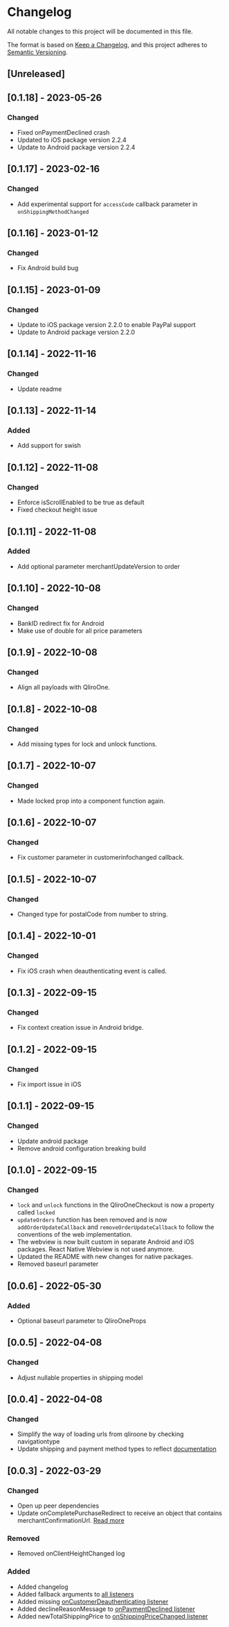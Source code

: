 # Changelog

All notable changes to this project will be documented in this file.

The format is based on [Keep a Changelog](https://keepachangelog.com/en/1.0.0/),
and this project adheres to [Semantic Versioning](https://semver.org/spec/v2.0.0.html).

## [Unreleased]

## [0.1.18] - 2023-05-26

### Changed

- Fixed onPaymentDeclined crash
- Updated to iOS package version 2.2.4
- Update to Android package version 2.2.4

## [0.1.17] - 2023-02-16

### Changed

- Add experimental support for `accessCode` callback parameter in `onShippingMethodChanged`

## [0.1.16] - 2023-01-12

### Changed

- Fix Android build bug

## [0.1.15] - 2023-01-09

### Changed

- Update to iOS package version 2.2.0 to enable PayPal support
- Update to Android package version 2.2.0

## [0.1.14] - 2022-11-16

### Changed

- Update readme

## [0.1.13] - 2022-11-14

### Added

- Add support for swish

## [0.1.12] - 2022-11-08

### Changed

- Enforce isScrollEnabled to be true as default
- Fixed checkout height issue

## [0.1.11] - 2022-11-08

### Added

- Add optional parameter merchantUpdateVersion to order

## [0.1.10] - 2022-10-08

### Changed

- BankID redirect fix for Android
- Make use of double for all price parameters

## [0.1.9] - 2022-10-08

### Changed

- Align all payloads with QliroOne.

## [0.1.8] - 2022-10-08

### Changed

- Add missing types for lock and unlock functions.

## [0.1.7] - 2022-10-07

### Changed

- Made locked prop into a component function again.

## [0.1.6] - 2022-10-07

### Changed

- Fix customer parameter in customerinfochanged callback.

## [0.1.5] - 2022-10-07

### Changed

- Changed type for postalCode from number to string.

## [0.1.4] - 2022-10-01

### Changed

- Fix iOS crash when deauthenticating event is called.

## [0.1.3] - 2022-09-15

### Changed

- Fix context creation issue in Android bridge.

## [0.1.2] - 2022-09-15

### Changed

- Fix import issue in iOS

## [0.1.1] - 2022-09-15

### Changed

- Update android package
- Remove android configuration breaking build

## [0.1.0] - 2022-09-15

### Changed

- `lock` and `unlock` functions in the QliroOneCheckout is now a property called `locked`
- `updateOrders` function has been removed and is now `addOrderUpdateCallback` and `removeOrderUpdateCallback` to follow the conventions of the web implementation.
- The webview is now built custom in separate Android and iOS packages. React Native Webview is not used anymore.
- Updated the README with new changes for native packages.
- Removed baseurl parameter

## [0.0.6] - 2022-05-30

### Added

- Optional baseurl parameter to QliroOneProps

## [0.0.5] - 2022-04-08

### Changed

- Adjust nullable properties in shipping model

## [0.0.4] - 2022-04-08

### Changed

- Simplify the way of loading urls from qliroone by checking navigationtype
- Update shipping and payment method types to reflect [documentation](https://developers.qliro.com/docs/qliro-one/frontend-features/listeners)

## [0.0.3] - 2022-03-29

### Changed

- Open up peer dependencies
- Update onCompletePurchaseRedirect to receive an object that contains merchantConfirmationUrl. [Read more](src/QliroOneProps.ts)

### Removed

- Removed onClientHeightChanged log

### Added

- Added changelog
- Added fallback arguments to [all listeners](https://developers.qliro.com/docs/qliro-one/frontend-features/listeners)
- Added missing [onCustomerDeauthenticating listener](<https://developers.qliro.com/docs/qliro-one/frontend-features/listeners#oncustomerdeauthenticating()>)
- Added declineReasonMessage to [onPaymentDeclined listener](<https://developers.qliro.com/docs/qliro-one/frontend-features/listeners#onpaymentdeclined()>)
- Added newTotalShippingPrice to [onShippingPriceChanged listener](<https://developers.qliro.com/docs/qliro-one/frontend-features/listeners#onshippingpricechanged()>)
